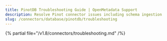 ```yaml
---
title: PinotDB Troubleshooting Guide | OpenMetadata Support
description: Resolve Pinot connector issues including schema ingestion failures, query misalignment, or connection problems.
slug: /connectors/database/pinotdb/troubleshooting
---
```


{% partial file="/v1.8/connectors/troubleshooting.md" /%}

